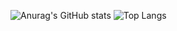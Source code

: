 
![Anurag's GitHub stats](https://github-readme-stats.vercel.app/api?username=htetpyie&show_icons=true&theme=github_dark)
![Top Langs](https://github-readme-stats.vercel.app/api/top-langs/?username=htetpyie&hide=javascript,java&layout=compact&theme=github_dark)

<!---
htetpyie/htetpyie is a ✨ special ✨ repository because its `README.md` (this file) appears on your GitHub profile.
You can click the Preview link to take a look at your changes.
--->
